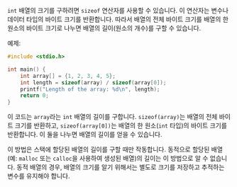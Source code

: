 `int` 배열의 크기를 구하려면 `sizeof` 연산자를 사용할 수 있습니다. 이 연산자는 변수나 데이터 타입의 바이트 크기를 반환합니다. 따라서 배열의 전체 바이트 크기를 배열의 한 원소의 바이트 크기로 나누면 배열의 길이(원소의 개수)를 구할 수 있습니다.

예제:

```c
#include <stdio.h>

int main() {
    int array[] = {1, 2, 3, 4, 5};
    int length = sizeof(array) / sizeof(array[0]);
    printf("Length of the array: %d\n", length);
    return 0;
}
```

이 코드는 `array`라는 `int` 배열의 길이를 구합니다. `sizeof(array)`는 배열의 전체 바이트 크기를 반환하고, `sizeof(array[0])`는 배열의 한 원소(`int` 타입)의 바이트 크기를 반환합니다. 이 둘을 나누면 배열의 길이를 얻을 수 있습니다.

이 방법은 스택에 할당된 배열의 길이를 구할 때만 작동합니다. 동적으로 할당된 배열(예: `malloc` 또는 `calloc`을 사용하여 생성된 배열)의 길이는 이 방법으로 알 수 없습니다. 동적 배열의 경우, 배열의 크기를 알기 위해서는 별도로 크기를 저장하고 추적하는 변수를 유지해야 합니다.